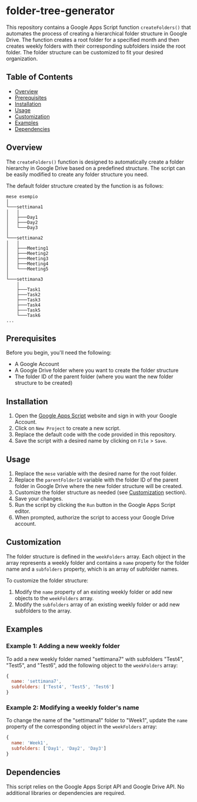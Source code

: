 # folder-tree-generator

This repository contains a Google Apps Script function `createFolders()` that automates the process of creating a hierarchical folder structure in Google Drive. The function creates a root folder for a specified month and then creates weekly folders with their corresponding subfolders inside the root folder. The folder structure can be customized to fit your desired organization.

## Table of Contents

- [Overview](#overview)
- [Prerequisites](#prerequisites)
- [Installation](#installation)
- [Usage](#usage)
- [Customization](#customization)
- [Examples](#examples)
- [Dependencies](#dependencies)

## Overview

The `createFolders()` function is designed to automatically create a folder hierarchy in Google Drive based on a predefined structure. The script can be easily modified to create any folder structure you need. 

The default folder structure created by the function is as follows:

```
mese esempio
│
└───settimana1
│   │
│   ├───Day1
│   ├───Day2
│   └───Day3
│
└───settimana2
│   │
│   ├───Meeting1
│   ├───Meeting2
│   ├───Meeting3
│   ├───Meeting4
│   └───Meeting5
│
└───settimana3
    │
    ├───Task1
    ├───Task2
    ├───Task3
    ├───Task4
    ├───Task5
    └───Task6
...
```

## Prerequisites

Before you begin, you'll need the following:

- A Google Account
- A Google Drive folder where you want to create the folder structure
- The folder ID of the parent folder (where you want the new folder structure to be created)

## Installation

1. Open the [Google Apps Script](https://script.google.com/) website and sign in with your Google Account.
2. Click on `New Project` to create a new script.
3. Replace the default code with the code provided in this repository.
4. Save the script with a desired name by clicking on `File` > `Save`.

## Usage

1. Replace the `mese` variable with the desired name for the root folder.
2. Replace the `parentFolderId` variable with the folder ID of the parent folder in Google Drive where the new folder structure will be created.
3. Customize the folder structure as needed (see [Customization](#customization) section).
4. Save your changes.
5. Run the script by clicking the `Run` button in the Google Apps Script editor.
6. When prompted, authorize the script to access your Google Drive account.

## Customization

The folder structure is defined in the `weekFolders` array. Each object in the array represents a weekly folder and contains a `name` property for the folder name and a `subfolders` property, which is an array of subfolder names.

To customize the folder structure:

1. Modify the `name` property of an existing weekly folder or add new objects to the `weekFolders` array.
2. Modify the `subfolders` array of an existing weekly folder or add new subfolders to the array.

## Examples

### Example 1: Adding a new weekly folder

To add a new weekly folder named "settimana7" with subfolders "Test4", "Test5", and "Test6", add the following object to the `weekFolders` array:

```javascript
{
  name: 'settimana7',
  subfolders: ['Test4', 'Test5', 'Test6']
}
```

### Example 2: Modifying a weekly folder's name

To change the name of the "settimana1" folder to "Week1", update the `name` property of the corresponding object in the `weekFolders` array:

```javascript
{
  name: 'Week1',
  subfolders: ['Day1', 'Day2', 'Day3']
}
```

## Dependencies

This script relies on the Google Apps Script API and Google Drive API. No additional libraries or dependencies are required.

